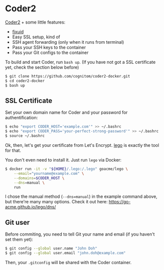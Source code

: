 # Coder2

[Coder2](https://github.com/cdr/code-server) + some little features:

- [fixuid](https://github.com/boxboat/fixuid)
- Easy SSL setup, kind of
- SSH agent forwarding (only when it runs from terminal)
- Pass your SSH keys to the container
- Pass your Git configs to the container

To build and start Coder, run `bash up`. (If you have not got a SSL certificate yet, check the section below before)

```bash
$ git clone https://github.com/cognitom/coder2-docker.git
$ cd coder2-docker
$ bash up
```

## SSL Certificate

Set your own domain name for Coder and your password for authentification:

```bash
$ echo "export CODER_HOST='example.com'" >> ~/.bashrc
$ echo "export CODER_PASS='your-perfect-strong-password'" >> ~/.bashrc
$ source ~/.bashrc
```

Ok, then, let's get your certificate from Let's Encrypt. [lego](https://github.com/go-acme/lego) is exactly the tool for that.

You don't even need to install it. Just run `lego` via Docker:

```bash
$ docker run -it -v "${HOME}/.lego:/.lego" goacme/lego \
    --email="yourname@example.com" \
    --domains=$CODER_HOST \
    --dns=manual \
    run
```

I chose the manual method (`--dns=manual`) in the example command above, but there're many many options. Check it out here: https://go-acme.github.io/lego/dns/

## Git user

Before commiting, you need to tell Git your name and email (if you haven't set them yet):

```bash
$ git config --global user.name "John Doh"
$ git config --global user.email "john.doh@example.com"
```

Then, your `.gitconfig` will be shared with the Coder container.

